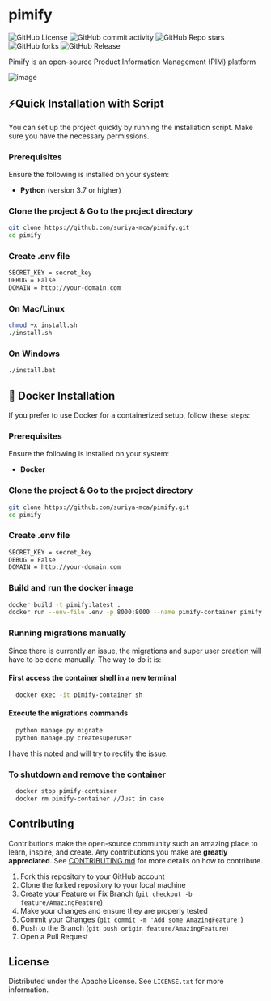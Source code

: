 # pimify
![GitHub License](https://img.shields.io/github/license/suriya-mca/pimify) ![GitHub commit activity](https://img.shields.io/github/commit-activity/t/suriya-mca/pimify) ![GitHub Repo stars](https://img.shields.io/github/stars/suriya-mca/pimify?style=flat&color=pink) ![GitHub forks](https://img.shields.io/github/forks/suriya-mca/pimify?style=flat&color=yellow) ![GitHub Release](https://img.shields.io/github/v/release/suriya-mca/pimify?color=green)

Pimify is an open-source Product Information Management (PIM) platform

![image](https://github.com/user-attachments/assets/58157365-d1ea-4aa7-8556-a717c73861c4)

## 	⚡Quick Installation with Script

You can set up the project quickly by running the installation script. Make sure you have the necessary permissions.

### Prerequisites

Ensure the following is installed on your system:

- **Python** (version 3.7 or higher)

### Clone the project & Go to the project directory

```bash
git clone https://github.com/suriya-mca/pimify.git
cd pimify
```

### Create .env file

```bash
SECRET_KEY = secret_key
DEBUG = False
DOMAIN = http://your-domain.com
```

### On Mac/Linux

```bash
chmod +x install.sh
./install.sh
```

### On Windows

```bash
./install.bat
```

## 🐋 Docker Installation

If you prefer to use Docker for a containerized setup, follow these steps:

### Prerequisites

Ensure the following is installed on your system:

- **Docker**

### Clone the project & Go to the project directory

```bash
git clone https://github.com/suriya-mca/pimify.git
cd pimify
```

### Create .env file

```bash
SECRET_KEY = secret_key
DEBUG = False
DOMAIN = http://your-domain.com
```

### Build and run the docker image

```bash
docker build -t pimify:latest .
docker run --env-file .env -p 8000:8000 --name pimify-container pimify:latest
```

### Running migrations manually
Since there is currently an issue, the migrations and super user creation will have to be done manually.
The way to do it is: 
#### First access the container shell in a new terminal
```bash
  docker exec -it pimify-container sh
```
#### Execute the migrations commands
```bash
  python manage.py migrate
  python manage.py createsuperuser
```
I have this noted and will try to rectify the issue.

### To shutdown and remove the container
```bash
  docker stop pimify-container
  docker rm pimify-container //Just in case
```

## Contributing

Contributions make the open-source community such an amazing place to learn, inspire, and create. Any contributions you make are **greatly appreciated**. See [CONTRIBUTING.md](./CONTRIBUTING.md) for more details on how to contribute.

1. Fork this repository to your GitHub account
2. Clone the forked repository to your local machine
3. Create your Feature or Fix Branch (`git checkout -b feature/AmazingFeature`)
4. Make your changes and ensure they are properly tested
5. Commit your Changes (`git commit -m 'Add some AmazingFeature'`)
6. Push to the Branch (`git push origin feature/AmazingFeature`)
7. Open a Pull Request

## License

Distributed under the Apache License. See `LICENSE.txt` for more information.
